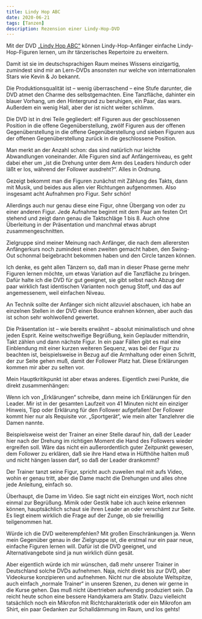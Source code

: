 ```yaml
---
title: Lindy Hop ABC
date: 2020-06-21
tags: [Tanzen]
description: Rezension einer Lindy-Hop-DVD
---
```

Mit der DVD [„Lindy Hop ABC“](https://2020.dietanzfabrik.de/?p=535) können Lindy-Hop-Anfänger einfache Lindy-Hop-Figuren lernen, um ihr tänzerisches Repertoire zu erweitern.

Damit ist sie im deutschsprachigen Raum meines Wissens einzigartig, zumindest sind mir an Lern-DVDs ansonsten nur welche von internationalen Stars wie Kevin & Jo bekannt.

Die Produktionsqualität ist – wenig überraschend – eine Stufe darunter, die DVD atmet den Charme des selbstgemachten. Eine Tanzfläche, dahinter ein blauer Vorhang, um den Hintergrund zu beruhigen, ein Paar, das wars. Außerdem ein wenig Hall, aber der ist nicht weiter schlimm.

Die DVD ist in drei Teile gegliedert: elf Figuren aus der geschlossenen Position in die offene Gegenüberstellung, zwölf Figuren aus der offenen Gegenüberstellung in die offene Gegenüberstellung und sieben Figuren aus der offenen Gegenüberstellung zurück in die geschlossene Position.

Man merkt an der Anzahl schon: das sind natürlich nur leichte Abwandlungen voneinander. Alle Figuren sind auf Anfängerniveau, es geht dabei eher um „ist die Drehung unter dem Arm des Leaders hindurch oder läßt er los, während der Follower ausdreht?“. Alles in Ordnung.

Gezeigt bekommt man die Figuren zunächst mit Zählung des Takts, dann mit Musik, und beides aus allen vier Richtungen aufgenommen. Also insgesamt acht Aufnahmen pro Figur. Sehr schön!

Allerdings auch nur genau diese eine Figur, ohne Übergang von oder zu einer anderen Figur. Jede Aufnahme beginnt mit dem Paar am festen Ort stehend und zeigt dann genau die Taktschläge 1 bis 8. Auch ohne Überleitung in der Präsentation und manchmal etwas abrupt zusammengeschnitten.

Zielgruppe sind meiner Meinung nach Anfänger, die nach dem allerersten Anfängerkurs noch zumindest einen zweiten gemacht haben, den Swing-Out schonmal beigebracht bekommen haben und den Circle tanzen können.

Ich denke, es geht allen Tänzern so, daß man in dieser Phase gerne mehr Figuren lernen möchte, um etwas Variation auf die Tanzfläche zu bringen. Dafür halte ich die DVD für gut geeignet, sie gibt selbst nach Abzug der paar wirklich fast identischen Varianten noch genug Stoff, und das auf angemessenem, weil einfachen Niveau.

An Technik sollte der Anfänger sich nicht allzuviel abschauen, ich habe an einzelnen Stellen in der DVD einen Bounce erahnen können, aber auch das ist schon sehr wohlwollend gewertet.

Die Präsentation ist – wie bereits erwähnt – absolut minimalistisch und ohne jeden Esprit. Keine weitschweifige Begrüßung, kein Geplauder mittendrin, Takt zählen und dann nächste Figur. In ein paar Fällen gibt es mal eine Einblendung mit einer kurzen weiteren Sequenz, was bei der Figur zu beachten ist, beispielsweise in Bezug auf die Armhaltung oder einen Schritt, der zur Seite gehen muß, damit der Follower Platz hat. Diese Erklärungen kommen mir aber zu selten vor.

Mein Hauptkritikpunkt ist aber etwas anderes. Eigentlich zwei Punkte, die direkt zusammenhängen:

Wenn ich von „Erklärungen“ schreibe, dann meine ich Erklärungen für den Leader. Mir ist in der gesamten Laufzeit von 41 Minuten nicht ein einziger Hinweis, Tipp oder Erklärung für den Follower aufgefallen! Der Follower kommt hier nur als Requisite vor. „Sportgerät“, wie mein alter Tanzlehrer die Damen nannte.

Beispielsweise weist der Trainer an einer Stelle darauf hin, daß der Leader hier nach der Drehung im richtigen Moment die Hand des Followers wieder ergreifen soll. Wäre das nicht ein außerordentlich guter Zeitpunkt gewesen, dem Follower zu erklären, daß sie ihre Hand etwa in Hüfthöhe halten muß und nicht hängen lassen darf, so daß der Leader drankommt?

Der Trainer tanzt seine Figur, spricht auch zuweilen mal mit aufs Video, wohin er genau tritt, aber die Dame macht die Drehungen und alles ohne jede Anleitung, einfach so.

Überhaupt, die Dame im Video. Sie sagt nicht ein einziges Wort, noch nicht einmal zur Begrüßung. Mimik oder Gestik habe ich auch keine erkennen können, hauptsächlich schaut sie ihren Leader an oder verschämt zur Seite. Es liegt einem wirklich die Frage auf der Zunge, ob sie freiwillig teilgenommen hat.

Würde ich die DVD weiterempfehlen? Mit großen Einschränkungen ja. Wenn mein Gegenüber genau in der Zielgruppe ist, die erstmal nur ein paar neue, einfache Figuren lernen will. Dafür ist die DVD geeignet, und Alternativangebote sind ja nun wirklich dünn gesät.

Aber eigentlich würde ich mir wünschen, daß mehr unserer Trainer in Deutschland solche DVDs aufnehmen. Naja, nicht direkt bis zur DVD, aber Videokurse konzipieren und aufnehmen. Nicht nur die absolute Weltspitze, auch einfach „normale Trainer“ in unseren Szenen, zu denen wir gerne in die Kurse gehen. Das muß nicht übertrieben aufwendig produziert sein. Da reicht heute schon eine bessere Handykamera am Stativ. Dazu vielleicht tatsächlich noch ein Mikrofon mit Richtcharakteristik oder ein Mikrofon am Shirt, ein paar Gedanken zur Schalldämmung im Raum, und los gehts!